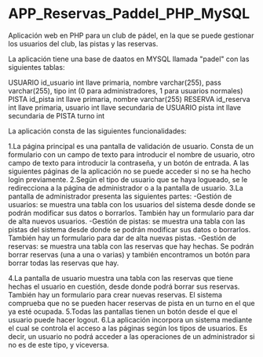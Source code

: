 # APP_Reservas_Paddel_PHP_MySQL

Aplicación web en PHP para un club de pádel, en la que se puede gestionar los usuarios del club, las pistas y las reservas.

La aplicación tiene una base de daatos en MYSQL llamada "padel" con las siguientes tablas:

USUARIO
		id_usuario int llave primaria,
nombre varchar(255),
		pass varchar(255),
		tipo int (0 para administradores, 1 para usuarios normales)
	PISTA
		id_pista int llave primaria,
		nombre varchar(255)
	RESERVA
		id_reserva int llave primaria,
usuario int llave secundaria de USUARIO
		pista int llave secundaria de PISTA
		turno int

La aplicación consta de las siguientes funcionalidades:

1.La página principal es una pantalla de validación de usuario. Consta de un formulario con un campo de texto para introducir el nombre de usuario, otro campo de texto para introducir la contraseña, y un botón de entrada. A las siguientes páginas de la aplicación no se puede acceder si no se ha hecho login previamente.
2.Según el tipo de usuario que se haya logueado, se le redirecciona a la página de administrador o a la pantalla de usuario.
3.La pantalla de administrador presenta las siguientes partes:
  -Gestión de usuarios: se muestra una tabla con los usuarios del sistema desde donde se podrán modificar sus datos o         borrarlos. También hay un formulario para dar de alta nuevos usuarios.
  -Gestión de pistas: se muestra una tabla con las pistas del sistema desde donde se podrán modificar sus datos o             borrarlos. También hay un formulario para dar de alta nuevas pistas.
  -Gestión de reservas: se muestra una tabla con las reservas que hay hechas. Se podrán borrar reservas (una a una o          varias) y también encontramos un botón para borrar todas las reservas que hay.

4.La pantalla de usuario muestra una tabla con las reservas que tiene hechas el usuario en cuestión, desde donde podrá borrar sus reservas. También hay un formulario para crear nuevas reservas. El sistema comprueba que no se pueden hacer reservas de pista en un turno en el que ya esté ocupada. 
5.Todas las pantallas tienen un botón desde el que el usuario puede hacer logout.
6.La aplicación incorpora un sistema mediante el cual se controla el acceso a las páginas según los tipos de usuarios. Es decir, un usuario no podrá acceder a las operaciones de un administrador si no es de este tipo, y viceversa.

 






